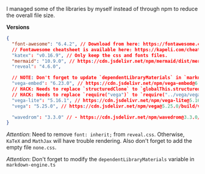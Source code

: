 I managed some of the libraries by myself instead of through npm to reduce the overall file size.

**Versions**

```json
{
  "font-awesome": "6.4.2", // Download from here: https://fontawesome.com/download
  // Fontawesome cheatsheet is available here: https://kapeli.com/cheat_sheets/Font_Awesome.docset/Contents/Resources/Documents/index
  "katex": "v0.16.9", // Only keep the css and fonts files.
  "mermaid": "10.9.0", // https://cdn.jsdelivr.net/npm/mermaid/dist/mermaid.min.js
  "reveal": "4.6.0",

  // NOTE: Don't forget to update `dependentLibraryMaterials` in `markdown-engine/index.ts`
  "vega-embed": "6.23.0", // https://cdn.jsdelivr.net/npm/vega-embed@6.23.0/build/vega-embed.min.js
  // HACK: Needs to replace `structuredClone` to `globalThis.structuredClone` in `vega-lite.min.js`
  // HACK: Needs to replace `require("vega")` to `require("../vega/vega.min.js")` in `vega-lite.min.js`
  "vega-lite": "5.16.1", // https://cdn.jsdelivr.net/npm/vega-lite@5.16.1/build/vega-lite.min.js
  "vega": "5.25.0", // https://cdn.jsdelivr.net/npm/vega@5.25.0/build/vega.min.js

  "wavedrom": "3.3.0" // - https://cdn.jsdelivr.net/npm/wavedrom@3.3.0/wavedrom.min.js
}
```

_Attention_: Need to remove `font: inherit;` from `reveal.css`. Otherwise, `KaTeX` and `MathJax` will have trouble rendering. Also don't forget to add the empty file `none.css`.

_Attention_: Don't forget to modify the `dependentLibraryMaterials` variable in `markdown-engine.ts`
